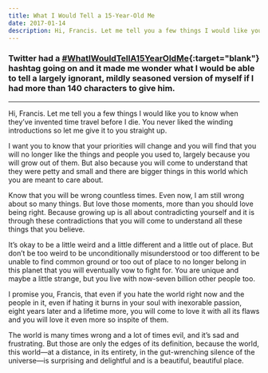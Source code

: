 ```yaml
---
title: What I Would Tell a 15-Year-Old Me
date: 2017-01-14
description: Hi, Francis. Let me tell you a few things I would like you to know when they’ve invented time travel before I die.
---
```


### Twitter had a [#WhatIWouldTellA15YearOldMe](https://twitter.com/hashtag/WhatIWouldTellA15YearOldMe){:target="blank"} hashtag going on and it made me wonder what I would be able to tell a largely ignorant, mildly seasoned version of myself if I had more than 140 characters to give him.

<hr>
Hi, Francis. Let me tell you a few things I would like you to know when they’ve invented time travel before I die. You never liked the winding introductions so let me give it to you straight up.

<!--excerpt-->

I want you to know that your priorities will change and you will find that you will no longer like the things and people you used to, largely because you will grow out of them. But also because you will come to understand that they were petty and small and there are bigger things in this world which you are meant to care about.

Know that you will be wrong countless times. Even now, I am still wrong about so many things. But love those moments, more than you should love being right. Because growing up is all about contradicting yourself and it is through these contradictions that you will come to understand all these things that you believe.

It’s okay to be a little weird and a little different and a little out of place. But don’t be too weird to be unconditionally misunderstood or too different to be unable to find common ground or too out of place to no longer belong in this planet that you will eventually vow to fight for. You are unique and maybe a little strange, but you live with now-seven billion other people too.

I promise you, Francis, that even if you hate the world right now and the people in it, even if hating it burns in your soul with inexorable passion, eight years later and a lifetime more, you will come to love it with all its flaws and you will love it even more so inspite of them.

The world is many times wrong and a lot of times evil, and it’s sad and frustrating. But those are only the edges of its definition, because the world, this world—at a distance, in its entirety, in the gut-wrenching silence of the universe—is surprising and delightful and is a beautiful, beautiful place.
